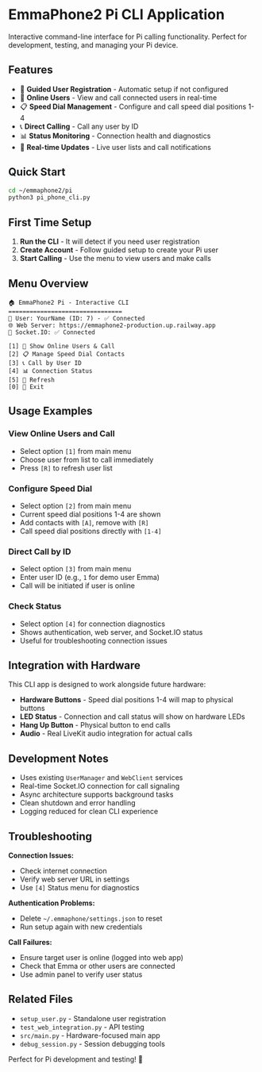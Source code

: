 # EmmaPhone2 Pi CLI Application

Interactive command-line interface for Pi calling functionality. Perfect for development, testing, and managing your Pi device.

## Features

- 🚀 **Guided User Registration** - Automatic setup if not configured
- 👥 **Online Users** - View and call connected users in real-time
- 📋 **Speed Dial Management** - Configure and call speed dial positions 1-4
- 📞 **Direct Calling** - Call any user by ID
- 📊 **Status Monitoring** - Connection health and diagnostics
- 🔄 **Real-time Updates** - Live user lists and call notifications

## Quick Start

```bash
cd ~/emmaphone2/pi
python3 pi_phone_cli.py
```

## First Time Setup

1. **Run the CLI** - It will detect if you need user registration
2. **Create Account** - Follow guided setup to create your Pi user
3. **Start Calling** - Use the menu to view users and make calls

## Menu Overview

```
🏠 EmmaPhone2 Pi - Interactive CLI
================================
👤 User: YourName (ID: 7) - ✅ Connected
🌐 Web Server: https://emmaphone2-production.up.railway.app
📡 Socket.IO: ✅ Connected

[1] 👥 Show Online Users & Call
[2] 📋 Manage Speed Dial Contacts  
[3] 📞 Call by User ID
[4] 📊 Connection Status
[5] 🔄 Refresh
[0] 🚪 Exit
```

## Usage Examples

### View Online Users and Call
- Select option `[1]` from main menu
- Choose user from list to call immediately
- Press `[R]` to refresh user list

### Configure Speed Dial
- Select option `[2]` from main menu
- Current speed dial positions 1-4 are shown
- Add contacts with `[A]`, remove with `[R]`
- Call speed dial positions directly with `[1-4]`

### Direct Call by ID
- Select option `[3]` from main menu
- Enter user ID (e.g., `1` for demo user Emma)
- Call will be initiated if user is online

### Check Status
- Select option `[4]` for connection diagnostics
- Shows authentication, web server, and Socket.IO status
- Useful for troubleshooting connection issues

## Integration with Hardware

This CLI app is designed to work alongside future hardware:

- **Hardware Buttons** - Speed dial positions 1-4 will map to physical buttons
- **LED Status** - Connection and call status will show on hardware LEDs
- **Hang Up Button** - Physical button to end calls
- **Audio** - Real LiveKit audio integration for actual calls

## Development Notes

- Uses existing `UserManager` and `WebClient` services
- Real-time Socket.IO connection for call signaling
- Async architecture supports background tasks
- Clean shutdown and error handling
- Logging reduced for clean CLI experience

## Troubleshooting

**Connection Issues:**
- Check internet connection
- Verify web server URL in settings
- Use `[4]` Status menu for diagnostics

**Authentication Problems:**
- Delete `~/.emmaphone/settings.json` to reset
- Run setup again with new credentials

**Call Failures:**
- Ensure target user is online (logged into web app)
- Check that Emma or other users are connected
- Use admin panel to verify user status

## Related Files

- `setup_user.py` - Standalone user registration
- `test_web_integration.py` - API testing
- `src/main.py` - Hardware-focused main app
- `debug_session.py` - Session debugging tools

Perfect for Pi development and testing! 🚀
